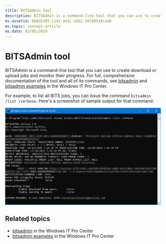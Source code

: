 ```yaml
---
title: BITSAdmin tool
description: BITSAdmin is a command-line tool that you can use to create download or upload jobs and monitor their progress.
ms.assetid: 686d2201-c142-4e1c-a2b1-347d9334caa8
ms.topic: concept-article
ms.date: 03/05/2019
---
```


# BITSAdmin tool

BITSAdmin is a command-line tool that you can use to create download or upload jobs and monitor their progress. For full, comprehensive documentation of the tool and all of its commands, see [bitsadmin](/windows-server/administration/windows-commands/bitsadmin) and [bitsadmin examples](/windows-server/administration/windows-commands/bitsadmin-examples) in the Windows IT Pro Center.

For example, to list all BITS jobs, you can issue the command `bitsadmin /list /verbose`. Here's a screenshot of sample output for that command.

![Sample output for the bitsadmin /list /verbose command](images/bitsadmin.png)

## Related topics

* [bitsadmin](/windows-server/administration/windows-commands/bitsadmin)  in the Windows IT Pro Center
* [bitsadmin examples](/windows-server/administration/windows-commands/bitsadmin-examples) in the Windows IT Pro Center
